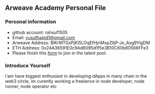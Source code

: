 ## Arweave Academy Personal File

### Personal information

- github account: rahsuf1505
- Email: yusufhapid1@gmail.com
- Arweave Address: BlKrMTGxPjKI5LOqEfHjriMxpZlljP-Jx_Axg9YigDM
- ETH Address: 0x24A36591E0c9Ad6095d1f5e3B10C60b80566FFe3
- Please finish this [form](https://docs.google.com/forms/d/e/1FAIpQLSfWA5fIIcBgmRppm3jNz5vmf9Mai_QMVil-2pO4r7YKn_Zhtw/viewform?usp=sf_link) to join in the talent pool.

### Introduce Yourself
 i'am have biggest enthusiast in developing dApps in many chain in the web3 circle, im curently working a freelance in node developer, node runner, node operator etc

